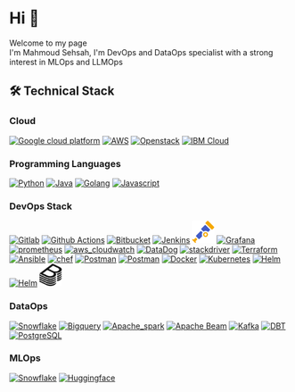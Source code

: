 <h1>Hi 👋 </h1>
<p>Welcome to my page </br>I'm Mahmoud Sehsah, I'm  DevOps and DataOps specialist with a strong interest in MLOps and LLMOps</p>

## 🛠 Technical Stack

### Cloud 
  <p align="left">
    <a href=https://cloud.google.com/?hl=en" target="_blank"> <img src="https://www.vectorlogo.zone/logos/google_cloud/google_cloud-icon.svg" alt="Google cloud platform" width="40" height="40"/></a>
    <a href=" target="_blank"> <img src="https://www.vectorlogo.zone/logos/amazon_aws/amazon_aws-ar21.svg" alt="AWS" width="40" height="40"/></a>
    <a href=" target="_blank"> <img src="https://www.vectorlogo.zone/logos/openstack/openstack-ar21.svg" alt="Openstack" width="40" height="40"/></a>  
    <a href=" target="_blank"> <img src="https://www.vectorlogo.zone/logos/ibm_cloud/ibm_cloud-ar21.svg" alt="IBM Cloud" width="40" height="40"/></a>  
  </p>

### Programming Languages
<p align="left">
<a href=" target="_blank"> <img src="https://www.vectorlogo.zone/logos/python/python-icon.svg" alt="Python" width="40" height="40"/></a>  
<a href=" target="_blank"> <img src="https://www.vectorlogo.zone/logos/java/java-icon.svg" alt="Java" width="40" height="40"/></a>  
<a href=" target="_blank"> <img src="https://www.vectorlogo.zone/logos/golang/golang-icon.svg" alt="Golang" width="40" height="40"/></a>  
<a href=" target="_blank"> <img src="https://www.vectorlogo.zone/logos/javascript/javascript-icon.svg" alt="Javascript" width="40" height="40"/></a>  
</p>

### DevOps Stack
<p align="left">
<a href=" target="_blank"> <img src="https://www.vectorlogo.zone/logos/gitlab/gitlab-icon.svg" alt="Gitlab" width="40" height="40"/></a>
<a href=" target="_blank"> <img src="https://www.vectorlogo.zone/logos/github/github-icon.svg" alt="Github Actions" width="40" height="40"/></a>
<a href=" target="_blank"> <img src="https://www.vectorlogo.zone/logos/bitbucket/bitbucket-icon.svg" alt="Bitbucket" width="40" height="40"/></a>
<a href=" target="_blank"> <img src="https://www.vectorlogo.zone/logos/jenkins/jenkins-icon.svg" alt="Jenkins" width="40" height="40"/></a>
<a href=" target="_blank"> <img src="https://raw.githubusercontent.com/cncf/artwork/main/projects/opentelemetry/icon/color/opentelemetry-icon-color.svg" alt="Opentelemtry" width="40" height="40"/></a>
<a href=" target="_blank"> <img src="https://www.vectorlogo.zone/logos/grafana/grafana-icon.svg" alt="Grafana" width="40" height="40"/></a>
<a href=" target="_blank"> <img src="https://www.vectorlogo.zone/logos/prometheusio/prometheusio-icon.svg" alt="prometheus" width="40" height="40"/></a>
<a href=" target="_blank"> <img src="https://www.vectorlogo.zone/logos/amazon_cloudwatch/amazon_cloudwatch-icon.svg" alt="aws_cloudwatch" width="40" height="40"/></a>
<a href=" target="_blank"> <img src="https://www.vectorlogo.zone/logos/datadoghq/datadoghq-icon.svg" alt="DataDog" width="40" height="40"/></a>
<a href=" target="_blank"> <img src="https://www.vectorlogo.zone/logos/google_stackdriver/google_stackdriver-icon.svg" alt="stackdriver" width="40" height="40"/></a>  
<a href=" target="_blank"> <img src="https://www.vectorlogo.zone/logos/terraformio/terraformio-icon.svg" alt="Terraform" width="40" height="40"/></a>
<a href=" target="_blank"> <img src="https://www.vectorlogo.zone/logos/ansible/ansible-icon.svg" alt="Ansible" width="40" height="40"/></a>
<a href=" target="_blank"> <img src="https://www.vectorlogo.zone/logos/chefio/chefio-icon.svg" alt="chef" width="40" height="40"/></a>
<a href=" target="_blank"> <img src="https://www.vectorlogo.zone/logos/getpostman/getpostman-icon.svg" alt="Postman" width="40" height="40"/></a>
<a href=" target="_blank"> <img src="https://upload.wikimedia.org/wikipedia/en/e/e6/Apache_JMeter_Logo.svg" alt="Postman" width="40" height="40"/></a>  
<a href=" target="_blank"> <img src="https://www.vectorlogo.zone/logos/docker/docker-icon.svg" alt="Docker" width="40" height="40"/></a>
<a href=" target="_blank"> <img src="https://www.vectorlogo.zone/logos/kubernetes/kubernetes-icon.svg" alt="Kubernetes" width="40" height="40"/></a>
<a href=" target="_blank"> <img src="https://www.vectorlogo.zone/logos/helmsh/helmsh-icon.svg" alt="Helm" width="40" height="40" /></a>
<a href=" target="_blank"> <img src="https://www.vectorlogo.zone/logos/argoprojio/argoprojio-icon.svg" alt="Helm" width="40" height="40" /></a>
<a href=" target="_blank"> <img src="https://raw.githubusercontent.com/cncf/artwork/main/projects/backstage/icon/black/backstage-icon-black.svg" alt="Backstage" width="40" height="40" /></a>
</p>

### DataOps
<p align="left">
<a href=" target="_blank"> <img src="https://www.vectorlogo.zone/logos/snowflake/snowflake-icon.svg" alt="Snowflake" width="40" height="40"/></a>
<a href=" target="_blank"> <img src="https://www.vectorlogo.zone/logos/google_bigquery/google_bigquery-icon.svg" alt="Bigquery" width="40" height="40"/></a>
<a href=" target="_blank"> <img src="https://www.vectorlogo.zone/logos/apache_spark/apache_spark-icon.svg" alt="Apache_spark" width="40" height="40"/></a>
<a href=" target="_blank"> <img src="https://www.vectorlogo.zone/logos/apache_beam/apache_beam-icon.svg" alt="Apache Beam" width="40" height="40"/></a>
<a href=" target="_blank"> <img src="https://www.vectorlogo.zone/logos/apache_kafka/apache_kafka-icon.svg" alt="Kafka" width="40" height="40"/></a>
<a href=" target="_blank"> <img src="https://raw.githubusercontent.com/gilbarbara/logos/main/logos/dbt-icon.svg" alt="DBT" width="40" height="40"/></a>
<a href=" target="_blank"> <img src="https://www.vectorlogo.zone/logos/postgresql/postgresql-icon.svg" alt="PostgreSQL" width="40" height="40"/></a>
</p>

### MLOps
<p align="left">
  <a href=" target="_blank"> <img src="https://www.vectorlogo.zone/logos/pytorch/pytorch-icon.svg" alt="Snowflake"/></a>
  <a href=" target="_blank"> <img src="https://raw.githubusercontent.com/gilbarbara/logos/main/logos/hugging-face-icon.svg" alt="Huggingface" width="40" height="40"/></a>
</p>







